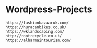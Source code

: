 # Wordpress-Projects

```
https://fashionbazaaruk.com/
https://huracanbikes.co.uk/
https://wklandscaping.com/
http://rootrecycle.co.uk/
https://alharmaintourism.com/
```
